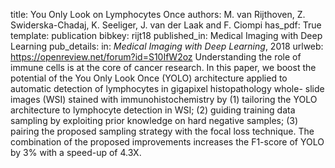 title: You Only Look on Lymphocytes Once
authors: M. van Rijthoven, Z. Swiderska-Chadaj, K. Seeliger, J. van der Laak and F. Ciompi
has_pdf: True
template: publication
bibkey: rijt18
published_in: Medical Imaging with Deep Learning
pub_details: in: <i>Medical Imaging with Deep Learning</i>, 2018
urlweb: https://openreview.net/forum?id=S10IfW2oz
Understanding the role of immune cells is at the core of cancer research. In this paper, we boost the potential of the You Only Look Once (YOLO) architecture applied to automatic detection of lymphocytes in gigapixel histopathology whole- slide images (WSI) stained with immunohistochemistry by (1) tailoring the YOLO architecture to lymphocyte detection in WSI; (2) guiding training data sampling by exploiting prior knowledge on hard negative samples; (3) pairing the proposed sampling strategy with the focal loss technique. The combination of the proposed improvements increases the F1-score of YOLO by 3% with a speed-up of 4.3X.

